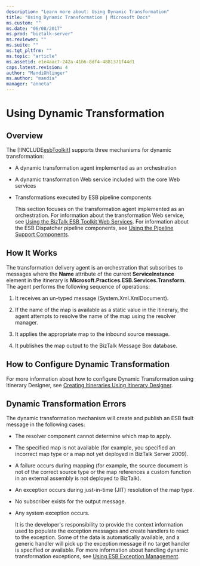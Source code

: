 ```yaml
---
description: "Learn more about: Using Dynamic Transformation"
title: "Using Dynamic Transformation | Microsoft Docs"
ms.custom: ""
ms.date: "06/08/2017"
ms.prod: "biztalk-server"
ms.reviewer: ""
ms.suite: ""
ms.tgt_pltfrm: ""
ms.topic: "article"
ms.assetid: e1e4aac7-242a-41b6-8df4-4881371f44d1
caps.latest.revision: 4
author: "MandiOhlinger"
ms.author: "mandia"
manager: "anneta"
---
```

# Using Dynamic Transformation
## Overview  
 The [!INCLUDE[esbToolkit](../includes/esbtoolkit-md.md)] supports three mechanisms for dynamic transformation:  
  
- A dynamic transformation agent implemented as an orchestration  
  
- A dynamic transformation Web service included with the core Web services  
  
- Transformations executed by ESB pipeline components  
  
  This section focuses on the transformation agent implemented as an orchestration. For information about the transformation Web service, see [Using the BizTalk ESB Toolkit Web Services](../esb-toolkit/using-the-biztalk-esb-toolkit-web-services.md). For information about the ESB Dispatcher pipeline components, see [Using the Pipeline Support Components](../esb-toolkit/using-the-pipeline-support-components.md).  
  
## How It Works  
 The transformation delivery agent is an orchestration that subscribes to messages where the **Name** attribute of the current **ServiceInstance** element in the itinerary is **Microsoft.Practices.ESB.Services.Transform**. The agent performs the following sequence of operations:  
  
1.  It receives an un-typed message (System.Xml.XmlDocument).  
  
2.  If the name of the map is available as a static value in the itinerary, the agent attempts to resolve the name of the map using the resolver manager.  
  
3.  It applies the appropriate map to the inbound source message.  
  
4.  It publishes the map output to the BizTalk Message Box database.  
  
## How to Configure Dynamic Transformation  
 For more information about how to configure Dynamic Transformation using Itinerary Designer, see [Creating Itineraries Using Itinerary Designer](../esb-toolkit/creating-itineraries-using-itinerary-designer.md).  
  
## Dynamic Transformation Errors  
 The dynamic transformation mechanism will create and publish an ESB fault message in the following cases:  
  
- The resolver component cannot determine which map to apply.  
  
- The specified map is not available (for example, you specified an incorrect map type or a map not yet deployed in BizTalk Server 2009).  
  
- A failure occurs during mapping (for example, the source document is not of the correct source type or the map references a custom function in an external assembly is not deployed to BizTalk).  
  
- An exception occurs during just-in-time (JIT) resolution of the map type.  
  
- No subscriber exists for the output message.  
  
- Any system exception occurs.  
  
  It is the developer's responsibility to provide the context information used to populate the exception messages and create handlers to react to the exception. Some of the data is automatically available, and a generic handler will pick up the exception message if no target handler is specified or available. For more information about handling dynamic transformation exceptions, see [Using ESB Exception Management](../esb-toolkit/using-esb-exception-management.md).
